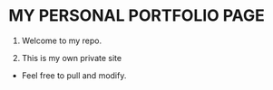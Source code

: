 
# MY PERSONAL PORTFOLIO PAGE

1. Welcome to my repo.

2. This is my own private site

* Feel free to pull and modify. 

